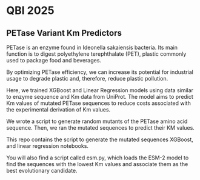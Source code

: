 # QBI 2025 
## PETase Variant Km Predictors 


PETase is an enzyme found in Ideonella sakaiensis bacteria. Its main function is to digest polyethylene terephthalate (PET), plastic commonly used to package food and beverages. 

By optimizing PETase efficiency, we can increase its potential for industrial usage to degrade plastic and, therefore, reduce plastic pollution. 

Here, we trained XGBoost and Linear Regression models using data similar to enzyme sequence and Km data from UniProt. The model aims to predict Km values of mutated PETase sequences to reduce costs associated with the experimental derivation of Km values. 

We wrote a script to generate random mutants of the PETase amino acid sequence. Then, we ran the mutated sequences to predict their KM values. 

This repo contains the script to generate the mutated sequences XGBoost, and linear regression notebooks. 

You will also find a script called esm.py, which loads the ESM-2 model to find the sequences with the lowest Km values and associate them as the best evolutionary candidate. 


